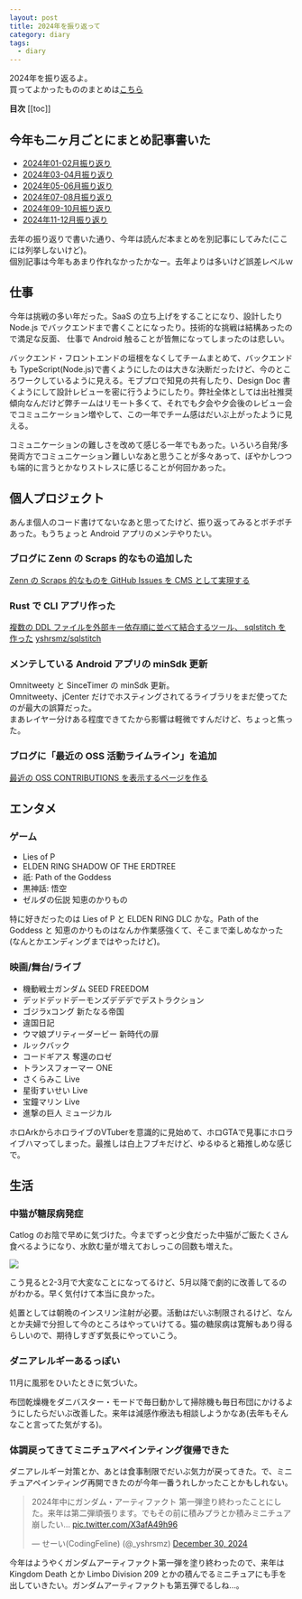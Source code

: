 ```yaml
---
layout: post
title: 2024年を振り返って
category: diary
tags:
  - diary
---
```


2024年を振り返るよ。  
買ってよかったもののまとめは[こちら](/2024/12/30/bestbuy2024/)

**目次**
[[toc]]

## 今年も二ヶ月ごとにまとめ記事書いた

- [2024年01-02月振り返り](/2024/03/09/1to2-wrapup/)
- [2024年03-04月振り返り](/2024/05/07/3to4-wrapup/)
- [2024年05-06月振り返り](/2024/07/06/5to6-wrapup/)
- [2024年07-08月振り返り](/2024/09/03/7to8-wrapup/)
- [2024年09-10月振り返り](/2024/11/04/9to10-wrapup/)
- [2024年11-12月振り返り](/2024/12/31/11to12-wrapup/)

去年の振り返りで書いた通り、今年は読んだ本まとめを別記事にしてみた(ここには列挙しないけど)。  
個別記事は今年もあまり作れなかったかなー。去年よりは多いけど誤差レベルｗ


## 仕事

今年は挑戦の多い年だった。SaaS の立ち上げをすることになり、設計したり Node.js でバックエンドまで書くことになったり。技術的な挑戦は結構あったので満足な反面、 仕事で Android 触ることが皆無になってしまったのは悲しい。 

バックエンド・フロントエンドの垣根をなくしてチームまとめて、バックエンドも TypeScript(Node.js)で書くようにしたのは大きな決断だったけど、今のところワークしているように見える。モブプロで知見の共有したり、Design Doc 書くようにして設計レビューを密に行うようにしたり。弊社全体としては出社推奨傾向なんだけど弊チームはリモート多くて、それでも夕会や夕会後のレビュー会でコミュニケーション増やして、この一年でチーム感はだいぶ上がったように見える。

コミュニケーションの難しさを改めて感じる一年でもあった。いろいろ自発/多発両方でコミュニケーション難しいなあと思うことが多々あって、ぼやかしつつも端的に言うとかなりストレスに感じることが何回かあった。

## 個人プロジェクト

あんま個人のコード書けてないなあと思ってたけど、振り返ってみるとボチボチあった。もうちょっと Android アプリのメンテやりたい。

### ブログに Zenn の Scraps 的なもの追加した

[Zenn の Scraps 的なものを GitHub Issues を CMS として実現する](/scraps/2/)

### Rust で CLI アプリ作った

[複数の DDL ファイルを外部キー依存順に並べて結合するツール、 sqlstitch を作った](/2024/02/24/sqlstitch/)
[yshrsmz/sqlstitch](https://github.com/yshrsmz/sqlstitch)


### メンテしている Android アプリの minSdk 更新

Omnitweety と SinceTimer の minSdk 更新。  
Omnitweety、jCenter だけでホスティングされてるライブラリをまだ使ってたのが最大の誤算だった。  
まあレイヤー分けある程度できてたから影響は軽微ですんだけど、ちょっと焦った。

### ブログに「最近の OSS 活動ライムライン」を追加

[最近の OSS CONTRIBUTIONS を表示するページを作る](/scraps/7/)

## エンタメ

### ゲーム

- Lies of P
- ELDEN RING SHADOW OF THE ERDTREE
- 祇: Path of the Goddess
- 黒神話: 悟空
- ゼルダの伝説 知恵のかりもの

特に好きだったのは Lies of P と ELDEN RING DLC かな。Path of the Goddess と 知恵のかりものはなんか作業感強くて、そこまで楽しめなかった(なんとかエンディングまではやったけど)。

### 映画/舞台/ライブ

- 機動戦士ガンダム SEED FREEDOM
- デッドデッドデーモンズデデデでデストラクション
- ゴジラxコング 新たなる帝国
- 違国日記
- ウマ娘プリティーダービー 新時代の扉
- ルックバック
- コードギアス 奪還のロゼ
- トランスフォーマー ONE
- さくらみこ Live
- 星街すいせい Live
- 宝鐘マリン Live
- 進撃の巨人 ミュージカル

ホロArkからホロライブのVTuberを意識的に見始めて、ホロGTAで見事にホロライブハマってしまった。最推しは白上フブキだけど、ゆるゆると箱推しめな感じで。

## 生活

### 中猫が糖尿病発症

Catlog のお陰で早めに気づけた。今までずっと少食だった中猫がご飯たくさん食べるようになり、水飲む量が増えておしっこの回数も増えた。

![](https://lh3.googleusercontent.com/pw/AP1GczMYVj050ENlmvYt_dgugaSJfKNDORs0I6xVCNm3BY0K9g5kkitTRcshaHwga_KYh3WIVcXbZxLZ52Q6IGyWdWGio_PAvvxCTnws091GJguKjKUxHKY3PITlMPI6BIsmlO_2lQ_tLcqKnzIzpTxnDSMBmA=w1856-h2160-s-no-gm?authuser=0)

こう見ると2-3月で大変なことになってるけど、5月以降で劇的に改善してるのがわかる。早く気付けて本当に良かった。

処置としては朝晩のインスリン注射が必要。活動はだいぶ制限されるけど、なんとか夫婦で分担して今のところはやっていけてる。猫の糖尿病は寛解もあり得るらしいので、期待しすぎず気長にやっていこう。

### ダニアレルギーあるっぽい

11月に風邪をひいたときに気づいた。

布団乾燥機をダニバスター・モードで毎日動かして掃除機も毎日布団にかけるようにしたらだいぶ改善した。来年は減感作療法も相談しようかなあ(去年もそんなこと言ってた気がする)。


### 体調戻ってきてミニチュアペインティング復帰できた

ダニアレルギー対策とか、あとは食事制限でだいぶ気力が戻ってきた。で、ミニチュアペインティング再開できたのが今年一番うれしかったことかもしれない。


<blockquote class="twitter-tweet"><p lang="ja" dir="ltr">2024年中にガンダム・アーティファクト 第一弾塗り終わったことにした。来年は第二弾頑張ります。でもその前に積みプラとか積みミニチュア崩したい… <a href="https://t.co/X3afA49h96">pic.twitter.com/X3afA49h96</a></p>&mdash; せーい(CodingFeline) (@_yshrsmz) <a href="https://twitter.com/_yshrsmz/status/1873668288179552453?ref_src=twsrc%5Etfw">December 30, 2024</a></blockquote>

今年はようやくガンダムアーティファクト第一弾を塗り終わったので、来年は Kingdom Death とか Limbo Division 209 とかの積んでるミニチュアにも手を出していきたい。ガンダムアーティファクトも第五弾でるしね…。
